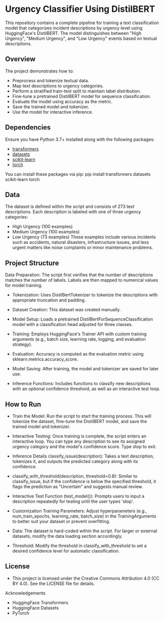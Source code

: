 # Urgency Classifier Using DistilBERT

This repository contains a complete pipeline for training a text classification model that categorizes incident descriptions by urgency level using HuggingFace's DistilBERT. The model distinguishes between "High Urgency", "Medium Urgency", and "Low Urgency" events based on textual descriptions.

## Overview

The project demonstrates how to:
- Preprocess and tokenize textual data.
- Map text descriptions to urgency categories.
- Perform a stratified train-test split to maintain label distribution.
- Fine-tune a pretrained DistilBERT model for sequence classification.
- Evaluate the model using accuracy as the metric.
- Save the trained model and tokenizer.
- Use the model for interactive inference.

## Dependencies

Ensure you have Python 3.7+ installed along with the following packages:

- [transformers](https://github.com/huggingface/transformers)
- [datasets](https://github.com/huggingface/datasets)
- [scikit-learn](https://scikit-learn.org/)
- [torch](https://pytorch.org/)

You can install these packages via pip:
pip install transformers datasets scikit-learn torch

## Data
The dataset is defined within the script and consists of 273 text descriptions. Each description is labeled with one of three urgency categories:

- High Urgency (100 examples)
- Medium Urgency (100 examples)
- Low Urgency (73 examples)
These examples include various incidents such as accidents, natural disasters, infrastructure issues, and less urgent matters like noise complaints or minor maintenance problems.

## Project Structure
Data Preparation:
The script first verifies that the number of descriptions matches the number of labels. Labels are then mapped to numerical values for model training.

- Tokenization:
Uses DistilBertTokenizer to tokenize the descriptions with appropriate truncation and padding.

- Dataset Creation:
This dataset was created manually.

- Model Setup:
Loads a pretrained DistilBertForSequenceClassification model with a classification head adjusted for three classes.

- Training:
Employs HuggingFace's Trainer API with custom training arguments (e.g., batch size, learning rate, logging, and evaluation strategy).

- Evaluation:
Accuracy is computed as the evaluation metric using sklearn.metrics.accuracy_score.

- Model Saving:
After training, the model and tokenizer are saved for later use.

- Inference Functions:
Includes functions to classify new descriptions with an optional confidence threshold, as well as an interactive test loop.

## How to Run

- Train the Model:
Run the script to start the training process. This will tokenize the dataset, fine-tune the DistilBERT model, and save the trained model and tokenizer.

- Interactive Testing:
Once training is complete, the script enters an interactive loop. You can type any description to see its assigned urgency category and the model's confidence score. Type stop to exit.

- Inference Details
classify_issue(description):
Takes a text description, tokenizes it, and outputs the predicted category along with its confidence.

- classify_with_threshold(description, threshold=0.8):
Similar to classify_issue, but if the confidence is below the specified threshold, it flags the prediction as "Uncertain" and suggests manual review.

- Interactive Test Function (test_model()):
Prompts users to input a description repeatedly for testing until the user types 'stop'.

- Customization
Training Parameters:
Adjust hyperparameters (e.g., num_train_epochs, learning_rate, batch_size) in the TrainingArguments to better suit your dataset or prevent overfitting.

- Data:
The dataset is hard-coded within the script. For larger or external datasets, modify the data loading section accordingly.

- Threshold:
Modify the threshold in classify_with_threshold to set a desired confidence level for automatic classification.

## License
- This project is licensed under the Creative Commons Attribution 4.0 (CC BY 4.0). See the LICENSE file for details.

Acknowledgements
- HuggingFace Transformers
- HuggingFace Datasets
- PyTorch
